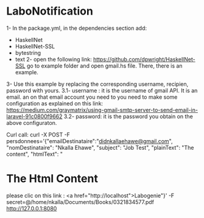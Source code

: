 # LaboNotification

1- In the package.yml, in the dependencies section add:
- HaskellNet
- HaskellNet-SSL
- bytestring
- text
2- open the following link: https://github.com/dpwright/HaskellNet-SSL
go to example folder and open gmail.hs file. There, there is an example.

3- Use this example by replacing the corresponding username, recipien, password with yours.
3.1- username : it is the username of gmail API. It is an email. 
an on that email account you need to you need to make some configuration 
as explained on this link: 
https://medium.com/graymatrix/using-gmail-smtp-server-to-send-email-in-laravel-91c0800f9662
3.2- password: it is the password you obtain on the above configuraton. 



Curl call: curl -X POST -F persdonnees='{"emailDestinataire":"didnkallaehawe@gmail.com", "nomDestinataire": "Nkalla Ehawe", "subject": "Job Test", "plainText": "The content", "htmlText": "<h1>The Html Content</h1> please clic on this link : <a href=\"http://localhost\">Labogenie</a>"}' -F secret=@/home/nkalla/Documents/Books/0321834577.pdf   http://127.0.0.1:8080



